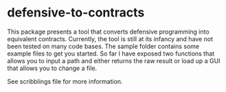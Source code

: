 defensive-to-contracts
======================
This package presents a tool that converts defensive programming 
into equivalent contracts. Currently, the tool is still at its infancy 
and have not been tested on many code bases. The sample folder contains
some example files to get you started. So far I have exposed two functions
that allows you to input a path and either returns the raw result or load up
a GUI that allows you to change a file.

See scribblings file for more information.
